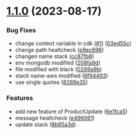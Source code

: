 # [1.1.0](https://github.com/alanjosue97/api_salon/compare/v1.0.3...v1.1.0) (2023-08-17)


### Bug Fixes

* change context variable in cdk ([#1](https://github.com/alanjosue97/api_salon/issues/1)) ([03ed55c](https://github.com/alanjosue97/api_salon/commit/03ed55cd4a078a7655be5d964132a216190805a1))
* change path healtcheck ([e9ec696](https://github.com/alanjosue97/api_salon/commit/e9ec696fe9e02a4372635ee7127b31c3711396a5))
* changen name stack ([cc87fb6](https://github.com/alanjosue97/api_salon/commit/cc87fb6d5962c9a1ec29797825766cacdcd6bd48))
* env mongodb modified ([208fa9d](https://github.com/alanjosue97/api_salon/commit/208fa9d9ac77703ea0b72a4efcaad4f8f804f736))
* file modified with black ([0289a9b](https://github.com/alanjosue97/api_salon/commit/0289a9b9f4b3390b8663d6ccc133b34d904b8c25))
* stack name-aws modified ([6f94493](https://github.com/alanjosue97/api_salon/commit/6f94493cc74b4deb86e15b4a52a1239a5423252f))
* use single quotes ([8269e35](https://github.com/alanjosue97/api_salon/commit/8269e35b0113c07ef24504f72f879bfca2325ea5))


### Features

* add new feature of ProductUpdate ([6e1fca5](https://github.com/alanjosue97/api_salon/commit/6e1fca500347949561582c81a67146633fb401b1))
* message healtcheck ([e496061](https://github.com/alanjosue97/api_salon/commit/e496061b0ab274e4d22066ecbf968363e2960a32))
* update stack ([8b85a3d](https://github.com/alanjosue97/api_salon/commit/8b85a3dec710bf121a2771e36c2104f6a9a2cb24))
